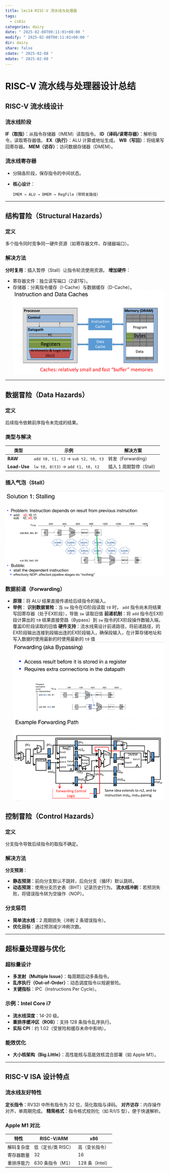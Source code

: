 ```yaml
---
title: lec14-RISC-V 流水线与处理器
tags:
  - cs61c
categories: dairy
date: " 2025-02-08T00:11:01+08:00 "
modify: " 2025-02-08T00:11:01+08:00 "
dir: dairy
share: false
cdate: " 2025-02-08 "
mdate: " 2025-02-08 "
---
```


# RISC-V 流水线与处理器设计总结

## RISC-V 流水线设计

### 流水线阶段

**IF（取指）**：从指令存储器（IMEM）读取指令。
**ID（译码/读寄存器）**：解析指令，读取寄存器值。
**EX（执行）**：ALU 计算或地址生成。
**WB（写回）**：将结果写回寄存器。
**MEM（访存）**：访问数据存储器（DMEM）。

### 流水线寄存器

- 分隔各阶段，保存指令的中间状态。
- **核心设计**：  

  ```plaintext
  IMEM → ALU → DMEM → RegFile（带转发路径）
  ```

---

## 结构冒险（Structural Hazards）

### 定义

多个指令同时竞争同一硬件资源（如寄存器文件、存储器端口）。

### 解决方法

**分时复用**：插入暂停（Stall）让指令轮流使用资源。
**增加硬件**：
   - 寄存器文件：独立读写端口（2读1写）。
   - 存储器：分离指令缓存（I-Cache）与数据缓存（D-Cache）。
![image.png](https://raw.githubusercontent.com/Tendourisu/images/master/202502080056834.png)
---
## 数据冒险（Data Hazards）
### 定义
后续指令依赖前序指令未完成的结果。
### 类型与解决

| 类型           | 示例                                  | 解决方案             |
| ------------ | ----------------------------------- | ---------------- |
| **RAW**      | `add t0, t1, t2` → `sub t2, t0, t3` | 转发（Forwarding）   |
| **Load-Use** | `lw t0, 8(t3)` → `add t1, t0, t2`   | 插入 1 周期暂停（Stall） |

### 插入气泡（Stall）
![image.png](https://raw.githubusercontent.com/Tendourisu/images/master/202502080059084.png)
### 数据前递（Forwarding）

- **原理**：将 ALU 结果直接传递给后续指令的输入。
- **举例**：
**识别数据冒险**：当 `sw` 指令在ID阶段读取 `t0` 时， `add` 指令尚未将结果写回寄存器（处于EX阶段），导致 `sw` 读取旧值
**前递机制**：将 `add` 指令在EX阶段计算出的 `t0` 结果直接旁路（Bypass）到 `sw` 指令的EX阶段操作数输入端，覆盖ID阶段读取的旧值
**硬件支持**：流水线需设计前递路径，将前递路径，的EX阶段输出连接到段输出连的EX阶段输入，确保段输入，在计算存储地址和写入数据时使用最新的时使用最新的 `t0` 值
![image.png](https://raw.githubusercontent.com/Tendourisu/images/master/202502080101185.png)
![image.png](https://raw.githubusercontent.com/Tendourisu/images/master/202502080103304.png)

## 控制冒险（Control Hazards）

### 定义

分支指令导致后续指令的取指不确定。

### 解决方法

**分支预测**：
   - **静态预测**：前向分支默认不跳转，后向分支（循环）默认跳转。
   - **动态预测**：使用分支历史表（BHT）记录历史行为。
**流水线冲刷**：若预测失败，将错误指令转为空操作（NOP）。

### 分支惩罚

- **简单流水线**：2 周期损失（冲刷 2 条错误指令）。
- **优化目标**：通过预测减少冲刷次数。

---

## 超标量处理器与优化

### 超标量设计

- **多发射（Multiple Issue）**：每周期启动多条指令。
- **乱序执行（Out-of-Order）**：动态调度指令以规避冒险。
- **关键指标**：IPC（Instructions Per Cycle）。

### 示例：Intel Core i7

- **流水线深度**：14-20 级。
- **重排序缓冲区（ROB）**：支持 128 条指令乱序执行。
- **实际 CPI**：约 1.02（受冒险和缓存未命中影响）。

### 能效优化

- **大小核架构（Big.Little）**：高性能核与高能效核混合部署（如 Apple M1）。

---

## RISC-V ISA 设计特点

### 流水线友好特性

**定长指令**：RV32I 中所有指令为 32 位，简化取指与译码。
**对齐访存**：内存操作对齐，单周期完成。
**精简格式**：指令格式规则化（如 R/I/S 型），便于快速解析。

### Apple M1 对比

| 特性          | RISC-V/ARM          | x86               |
|---------------|---------------------|-------------------|
| 解码复杂度    | 低（定长/类 RISC）  | 高（变长指令）     |
| 寄存器数量    | 32                  | 16                |
| 重排序能力    | 630 条指令（M1）    | 128 条（Intel）   |

```

